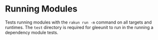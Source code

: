 # Running Modules

Tests running modules with the `rakun run -m` command on all targets and runtimes.
The `test` directory is required for gleeunit to run in the running a dependency
module tests.
